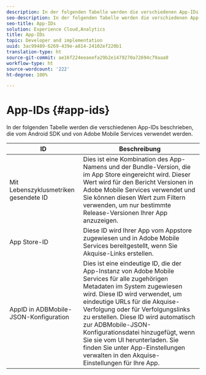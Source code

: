 ```yaml
---
description: In der folgenden Tabelle werden die verschiedenen App-IDs beschrieben, die vom Android SDK und von Adobe Mobile Services verwendet werden.
seo-description: In der folgenden Tabelle werden die verschiedenen App-IDs beschrieben, die vom Android SDK und von Adobe Mobile Services verwendet werden.
seo-title: App-IDs
solution: Experience Cloud,Analytics
title: App-IDs
topic: Developer and implementation
uuid: 3ac99489-6269-439e-a814-24102ef220b1
translation-type: ht
source-git-commit: ae16f224eeaeefa29b2e1479270a72694c79aaa0
workflow-type: ht
source-wordcount: '222'
ht-degree: 100%

---
```



# App-IDs {#app-ids}

In der folgenden Tabelle werden die verschiedenen App-IDs beschrieben, die vom Android SDK und von Adobe Mobile Services verwendet werden.

| ID | Beschreibung |
|--- |--- |
| Mit Lebenszyklusmetriken gesendete ID | Dies ist eine Kombination des App-Namens und der Bundle-Version, die im App Store eingereicht wird. Dieser Wert wird für den Bericht Versionen in Adobe Mobile Services verwendet und Sie können diesen Wert zum Filtern verwenden, um nur bestimmte Release-Versionen Ihrer App anzuzeigen. |
| App Store-ID | Diese ID wird Ihrer App vom Appstore zugewiesen und in Adobe Mobile Services bereitgestellt, wenn Sie Akquise-Links erstellen. |
| AppID in ADBMobile-JSON-Konfiguration | Dies ist eine eindeutige ID, die der App-Instanz von Adobe Mobile Services für alle zugehörigen Metadaten im System zugewiesen wird. Diese ID wird verwendet, um eindeutige URLs für die Akquise-Verfolgung oder für Verfolgungslinks zu erstellen. Diese ID wird automatisch zur ADBMobile-JSON-Konfigurationsdatei hinzugefügt, wenn Sie sie vom UI herunterladen. Sie finden Sie unter App-Einstellungen verwalten in den Akquise-Einstellungen für Ihre App. |